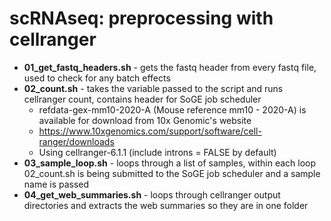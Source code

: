 # scRNAseq: preprocessing with cellranger
- **01_get_fastq_headers.sh** - gets the fastq header from every fastq file, used to check for any batch effects
- **02_count.sh** - takes the variable passed to the script and runs cellranger count, contains header for SoGE job scheduler
  - refdata-gex-mm10-2020-A (Mouse reference mm10 - 2020-A) is available for download from 10x Genomic's website
  - https://www.10xgenomics.com/support/software/cell-ranger/downloads
  - Using cellranger-6.1.1 (include introns = FALSE by default)
- **03_sample_loop.sh** - loops through a list of samples, within each loop 02_count.sh is being submitted to the SoGE job scheduler and a sample name is passed
- **04_get_web_summaries.sh** - loops through cellranger output directories and extracts the web summaries so they are in one folder


